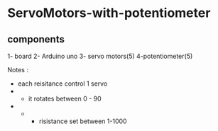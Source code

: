 # ServoMotors-with-potentiometer
## components 
1- board
2- Arduino uno
3- servo motors(5)
4-potentiometer(5)

Notes :
* each reisitance control 1 servo 
* * it rotates between 0 - 90
* * * risistance set between 1-1000

